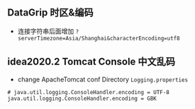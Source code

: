 ## DataGrip 时区&编码
- 连接字符串后面增加 `?serverTimezone=Asia/Shanghai&characterEncoding=utf8`

## idea2020.2 Tomcat Console 中文乱码
- change ApacheTomcat conf Directory `Logging.properties`
```properties
# java.util.logging.ConsoleHandler.encoding = UTF-8
java.util.logging.ConsoleHandler.encoding = GBK
```
